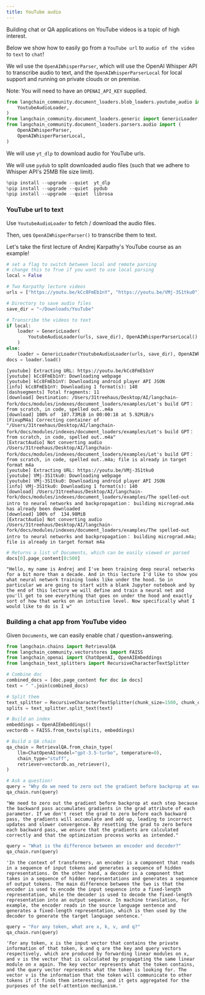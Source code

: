 ```yaml
---
title: YouTube audio
---
```


Building chat or QA applications on YouTube videos is a topic of high interest.

Below we show how to easily go from a `YouTube url` to `audio of the video` to `text` to `chat`!

We wil use the `OpenAIWhisperParser`, which will use the OpenAI Whisper API to transcribe audio to text,
and the  `OpenAIWhisperParserLocal` for local support and running on private clouds or on premise.

Note: You will need to have an `OPENAI_API_KEY` supplied.

```python
from langchain_community.document_loaders.blob_loaders.youtube_audio import (
    YoutubeAudioLoader,
)
from langchain_community.document_loaders.generic import GenericLoader
from langchain_community.document_loaders.parsers.audio import (
    OpenAIWhisperParser,
    OpenAIWhisperParserLocal,
)
```

We will use `yt_dlp` to download audio for YouTube urls.

We will use `pydub` to split downloaded audio files (such that we adhere to Whisper API's 25MB file size limit).

```python
%pip install --upgrade --quiet  yt_dlp
%pip install --upgrade --quiet  pydub
%pip install --upgrade --quiet  librosa
```

### YouTube url to text

Use `YoutubeAudioLoader` to fetch / download the audio files.

Then, ues `OpenAIWhisperParser()` to transcribe them to text.

Let's take the first lecture of Andrej Karpathy's YouTube course as an example!

```python
# set a flag to switch between local and remote parsing
# change this to True if you want to use local parsing
local = False
```

```python
# Two Karpathy lecture videos
urls = ["https://youtu.be/kCc8FmEb1nY", "https://youtu.be/VMj-3S1tku0"]

# Directory to save audio files
save_dir = "~/Downloads/YouTube"

# Transcribe the videos to text
if local:
    loader = GenericLoader(
        YoutubeAudioLoader(urls, save_dir), OpenAIWhisperParserLocal()
    )
else:
    loader = GenericLoader(YoutubeAudioLoader(urls, save_dir), OpenAIWhisperParser())
docs = loader.load()
```

```output
[youtube] Extracting URL: https://youtu.be/kCc8FmEb1nY
[youtube] kCc8FmEb1nY: Downloading webpage
[youtube] kCc8FmEb1nY: Downloading android player API JSON
[info] kCc8FmEb1nY: Downloading 1 format(s): 140
[dashsegments] Total fragments: 11
[download] Destination: /Users/31treehaus/Desktop/AI/langchain-fork/docs/modules/indexes/document_loaders/examples/Let's build GPT： from scratch, in code, spelled out..m4a
[download] 100% of  107.73MiB in 00:00:18 at 5.92MiB/s                   
[FixupM4a] Correcting container of "/Users/31treehaus/Desktop/AI/langchain-fork/docs/modules/indexes/document_loaders/examples/Let's build GPT： from scratch, in code, spelled out..m4a"
[ExtractAudio] Not converting audio /Users/31treehaus/Desktop/AI/langchain-fork/docs/modules/indexes/document_loaders/examples/Let's build GPT： from scratch, in code, spelled out..m4a; file is already in target format m4a
[youtube] Extracting URL: https://youtu.be/VMj-3S1tku0
[youtube] VMj-3S1tku0: Downloading webpage
[youtube] VMj-3S1tku0: Downloading android player API JSON
[info] VMj-3S1tku0: Downloading 1 format(s): 140
[download] /Users/31treehaus/Desktop/AI/langchain-fork/docs/modules/indexes/document_loaders/examples/The spelled-out intro to neural networks and backpropagation： building micrograd.m4a has already been downloaded
[download] 100% of  134.98MiB
[ExtractAudio] Not converting audio /Users/31treehaus/Desktop/AI/langchain-fork/docs/modules/indexes/document_loaders/examples/The spelled-out intro to neural networks and backpropagation： building micrograd.m4a; file is already in target format m4a
```

```python
# Returns a list of Documents, which can be easily viewed or parsed
docs[0].page_content[0:500]
```

```output
"Hello, my name is Andrej and I've been training deep neural networks for a bit more than a decade. And in this lecture I'd like to show you what neural network training looks like under the hood. So in particular we are going to start with a blank Jupyter notebook and by the end of this lecture we will define and train a neural net and you'll get to see everything that goes on under the hood and exactly sort of how that works on an intuitive level. Now specifically what I would like to do is I w"
```

### Building a chat app from YouTube video

Given `Documents`, we can easily enable chat / question+answering.

```python
from langchain.chains import RetrievalQA
from langchain_community.vectorstores import FAISS
from langchain_openai import ChatOpenAI, OpenAIEmbeddings
from langchain_text_splitters import RecursiveCharacterTextSplitter
```

```python
# Combine doc
combined_docs = [doc.page_content for doc in docs]
text = " ".join(combined_docs)
```

```python
# Split them
text_splitter = RecursiveCharacterTextSplitter(chunk_size=1500, chunk_overlap=150)
splits = text_splitter.split_text(text)
```

```python
# Build an index
embeddings = OpenAIEmbeddings()
vectordb = FAISS.from_texts(splits, embeddings)
```

```python
# Build a QA chain
qa_chain = RetrievalQA.from_chain_type(
    llm=ChatOpenAI(model="gpt-3.5-turbo", temperature=0),
    chain_type="stuff",
    retriever=vectordb.as_retriever(),
)
```

```python
# Ask a question!
query = "Why do we need to zero out the gradient before backprop at each step?"
qa_chain.run(query)
```

```output
"We need to zero out the gradient before backprop at each step because the backward pass accumulates gradients in the grad attribute of each parameter. If we don't reset the grad to zero before each backward pass, the gradients will accumulate and add up, leading to incorrect updates and slower convergence. By resetting the grad to zero before each backward pass, we ensure that the gradients are calculated correctly and that the optimization process works as intended."
```

```python
query = "What is the difference between an encoder and decoder?"
qa_chain.run(query)
```

```output
'In the context of transformers, an encoder is a component that reads in a sequence of input tokens and generates a sequence of hidden representations. On the other hand, a decoder is a component that takes in a sequence of hidden representations and generates a sequence of output tokens. The main difference between the two is that the encoder is used to encode the input sequence into a fixed-length representation, while the decoder is used to decode the fixed-length representation into an output sequence. In machine translation, for example, the encoder reads in the source language sentence and generates a fixed-length representation, which is then used by the decoder to generate the target language sentence.'
```

```python
query = "For any token, what are x, k, v, and q?"
qa_chain.run(query)
```

```output
'For any token, x is the input vector that contains the private information of that token, k and q are the key and query vectors respectively, which are produced by forwarding linear modules on x, and v is the vector that is calculated by propagating the same linear module on x again. The key vector represents what the token contains, and the query vector represents what the token is looking for. The vector v is the information that the token will communicate to other tokens if it finds them interesting, and it gets aggregated for the purposes of the self-attention mechanism.'
```
